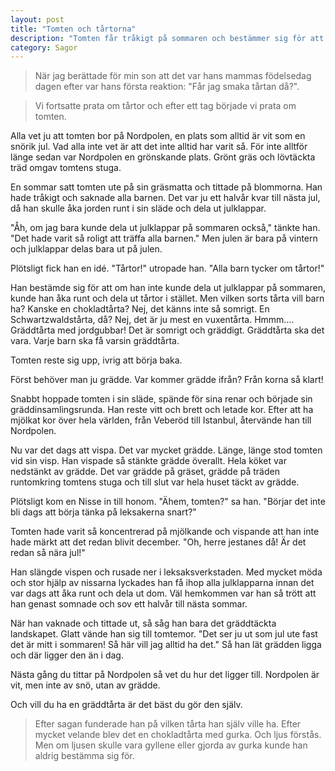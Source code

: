 ```yaml
---
layout: post
title: "Tomten och tårtorna"
description: "Tomten får tråkigt på sommaren och bestämmer sig för att baka tårtor."
category: Sagor
---
```

> När jag berättade för min son att det var hans mammas födelsedag dagen efter var hans första reaktion: "Får jag smaka tårtan då?".

> Vi fortsatte prata om tårtor och efter ett tag började vi prata om tomten.

Alla vet ju att tomten bor på Nordpolen, en plats som alltid är vit som en snörik jul. Vad alla inte vet är att det inte alltid har varit så. För inte alltför länge sedan var Nordpolen en grönskande plats. Grönt gräs och lövtäckta träd omgav tomtens stuga.

En sommar satt tomten ute på sin gräsmatta och tittade på blommorna. Han hade tråkigt och saknade alla barnen. Det var ju ett halvår kvar till nästa jul, då han skulle åka jorden runt i sin släde och dela ut julklappar.

"Åh, om jag bara kunde dela ut julklappar på sommaren också," tänkte han. "Det hade varit så roligt att träffa alla barnen." Men julen är bara på vintern och julklappar delas bara ut på julen.

Plötsligt fick han en idé. "Tårtor!" utropade han. "Alla barn tycker om tårtor!"

Han bestämde sig för att om han inte kunde dela ut julklappar på sommaren, kunde han åka runt och dela ut tårtor i stället. Men vilken sorts tårta vill barn ha? Kanske en chokladtårta? Nej, det känns inte så somrigt. En Schwartzwaldstårta, då? Nej, det är ju mest en vuxentårta. Hmmm.... Gräddtårta med jordgubbar! Det är somrigt och gräddigt. Gräddtårta ska det vara. Varje barn ska få varsin gräddtårta.

Tomten reste sig upp, ivrig att börja baka.

Först behöver man ju grädde. Var kommer grädde ifrån? Från korna så klart!

Snabbt hoppade tomten i sin släde, spände för sina renar och började sin gräddinsamlingsrunda. Han reste vitt och brett och letade kor. Efter att ha mjölkat kor över hela världen, från Veberöd till Istanbul, återvände han till Nordpolen.

Nu var det dags att vispa. Det var mycket grädde. Länge, länge stod tomten vid sin visp. Han vispade så stänkte grädde överallt. Hela köket var nedstänkt av grädde. Det var grädde på gräset, grädde på träden runtomkring tomtens stuga och till slut var hela huset täckt av grädde.

Plötsligt kom en Nisse in till honom. "Ähem, tomten?" sa han. "Börjar det inte bli dags att börja tänka på leksakerna snart?"

Tomten hade varit så koncentrerad på mjölkande och vispande att han inte hade märkt att det redan blivit december. "Oh, herre jestanes då! Är det redan så nära jul!"

Han slängde vispen och rusade ner i leksaksverkstaden. Med mycket möda och stor hjälp av nissarna lyckades han få ihop alla julklapparna innan det var dags att åka runt och dela ut dom. Väl hemkommen var han så trött att han genast somnade och sov ett halvår till nästa sommar.

När han vaknade och tittade ut, så såg han bara det gräddtäckta landskapet. Glatt vände han sig till tomtemor. "Det ser ju ut som jul ute fast det är mitt i sommaren! Så här vill jag alltid ha det." Så han lät grädden ligga och där ligger den än i dag.

Nästa gång du tittar på Nordpolen så vet du hur det ligger till. Nordpolen är vit, men inte av snö, utan av grädde.

Och vill du ha en gräddtårta är det bäst du gör den själv.

> Efter sagan funderade han på vilken tårta han själv ville ha. Efter mycket velande blev det en chokladtårta med gurka. Och ljus förstås. Men om ljusen skulle vara gyllene eller gjorda av gurka kunde han aldrig bestämma sig för.
